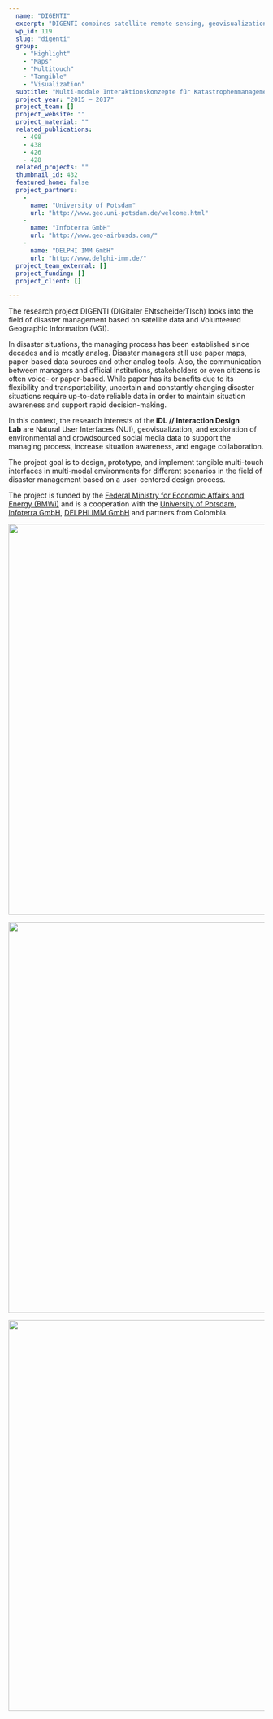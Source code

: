 ```yaml
---
  name: "DIGENTI"
  excerpt: "DIGENTI combines satellite remote sensing, geovisualization and natural interaction on tangible, multi-touch and multi-modal environments for Disaster Management."
  wp_id: 119
  slug: "digenti"
  group: 
    - "Highlight"
    - "Maps"
    - "Multitouch"
    - "Tangible"
    - "Visualization"
  subtitle: "Multi-modale Interaktionskonzepte für Katastrophenmanagement"
  project_year: "2015 – 2017"
  project_team: []
  project_website: ""
  project_material: ""
  related_publications: 
    - 498
    - 438
    - 426
    - 428
  related_projects: ""
  thumbnail_id: 432
  featured_home: false
  project_partners: 
    - 
      name: "University of Potsdam"
      url: "http://www.geo.uni-potsdam.de/welcome.html"
    - 
      name: "Infoterra GmbH"
      url: "http://www.geo-airbusds.com/"
    - 
      name: "DELPHI IMM GmbH"
      url: "http://www.delphi-imm.de/"
  project_team_external: []
  project_funding: []
  project_client: []

---
```

The research project DIGENTI (DIGitaler ENtscheiderTIsch) looks into the field of disaster management based on satellite data and Volunteered Geographic Information (VGI).

In disaster situations, the managing process has been established since decades and is mostly analog. Disaster managers still use paper maps, paper-based data sources and other analog tools. Also, the communication between managers and official institutions, stakeholders or even citizens is often voice- or paper-based. While paper has its benefits due to its flexibility and transportability, uncertain and constantly changing disaster situations require up-to-date reliable data in order to maintain situation awareness and support rapid decision-making.

In this context, the research interests of the<strong> IDL // Interaction Design Lab</strong> are Natural User Interfaces (NUI), geovisualization, and exploration of environmental and crowdsourced social media data to support the managing process, increase situation awareness, and engage collaboration.

The project goal is to design, prototype, and implement tangible multi-touch interfaces in multi-modal environments for different scenarios in the field of disaster management based on a user-centered design process.

The project is funded by the <a href="http://www.bmwi.de/" target="_blank" rel="noopener noreferrer">Federal Ministry for Economic Affairs and Energy (BMWi)</a> and is a cooperation with the <a href="http://www.geo.uni-potsdam.de/welcome.html" target="_blank" rel="noopener noreferrer">University of Potsdam</a>, <a href="http://www.geo-airbusds.com/" target="_blank" rel="noopener noreferrer">Infoterra GmbH</a>, <a href="http://www.delphi-imm.de/" target="_blank" rel="noopener noreferrer">DELPHI IMM GmbH</a> and partners from Colombia.

<a href="https://idl.fh-potsdam.de/wp-content/uploads/2015/07/IMG_2519_02_opt.jpg"><img class="size-large wp-image-433" src="https://idl.fh-potsdam.de/wp-content/uploads/2015/07/IMG_2519_02_opt-1024x768.jpg" alt="" width="1024" height="768" /></a>

<a href="https://idl.fh-potsdam.de/wp-content/uploads/2015/07/IMG_2489_02_opt.jpg"><img class="size-large wp-image-435" src="https://idl.fh-potsdam.de/wp-content/uploads/2015/07/IMG_2489_02_opt-1024x768.jpg" alt="" width="1024" height="768" /></a>

<a href="https://idl.fh-potsdam.de/wp-content/uploads/2015/07/IMG_2498_02_opt.jpg"><img class="size-large wp-image-434" src="https://idl.fh-potsdam.de/wp-content/uploads/2015/07/IMG_2498_02_opt-1024x768.jpg" alt="" width="1024" height="768" /></a>